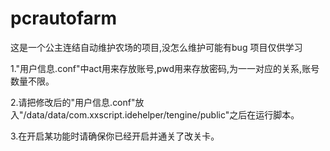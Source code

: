# pcrautofarm
这是一个公主连结自动维护农场的项目,没怎么维护可能有bug
项目仅供学习

1."用户信息.conf"中act用来存放账号,pwd用来存放密码,为一一对应的关系,账号数量不限。

2.请把修改后的"用户信息.conf"放入"/data/data/com.xxscript.idehelper/tengine/public"之后在运行脚本。

3.在开启某功能时请确保你已经开启并通关了改关卡。
